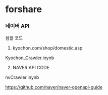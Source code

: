 # forshare


### 네이버 API

샘플 코드

1. kyochon.com/shop/domestic.asp

Kyochon_Crawler.inynb
 
2. NAVER API CODE

nvCrawler.inynb

https://github.com/naver/naver-openapi-guide